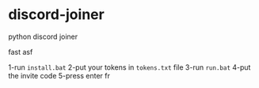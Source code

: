 # discord-joiner
python discord joiner

fast asf

1-run `install.bat`
2-put your tokens in `tokens.txt` file
3-run `run.bat`
4-put the invite code
5-press enter fr
